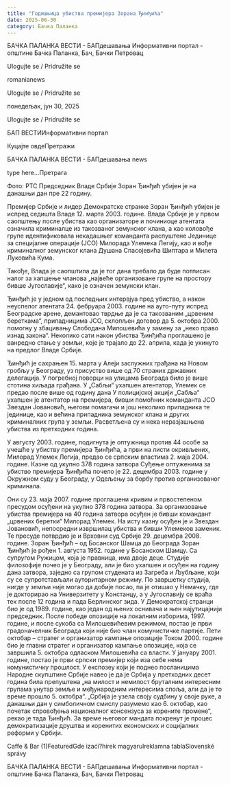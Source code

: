 ```yaml
---
title: "Годишњица убиства премијера Зорана Ђинђића"
date: 2025-06-30
category: Бачка Паланка
---
```


БАЧКА ПАЛАНКА ВЕСТИ - БАПдешавања Информативни портал - општине Бачка Паланка, Бач, Бачки Петровац

Ulogujte se / Pridružite se

romanianews

Ulogujte se / Pridružite se

понедељак, јун 30, 2025

Ulogujte se / Pridružite se

БАП ВЕСТИИнформативни портал

Куцајте овдеПретражи

БАЧКА ПАЛАНКА ВЕСТИ - БАПдешавања news

type here...Претрага

Фото: РТС
            Председник Владе Србије Зоран Ђинђић убијен је на данашњи дан пре 22 годину. 

Премијер Србије и лидер Демократске странке Зоран Ђинђић убијен је испред седишта Владе 12. марта 2003. године.
Влада Србије је у првом саопштењу после убиства као организаторе и починиоце атентата означила криминалце из такозваног земунског клана, а као коловође групе идентификовала некадашњег команданта распуштене Јединице за специјалне операције (ЈСО) Милорада Улемека Легију, као и вође криминалног земунског клана Душана Спасојевића Шиптара и Милета Луковића Кума.


Такође, Влада је саопштила да је тог дана требало да буде потписан налог за хапшење чланова „највеће организоване групе на простору бивше Југославије“, како је означен земунски клан.


Ђинђић је у једном од последњих интервјуа пред убиство, а након неуспелог атентата 24. фебруара 2003. године на ауто-путу испред Београдске арене, демантовао тврдње да је са такозваним „црвеним береткама“, припадницима ЈСО, склопљен договор да 5. октобра 2000. помогну у збацивању Слободана Милошевића у замену за „неко право изнад закона“.
Неколико сати након убиства Ђинђића проглашено је ванредно стање у земљи, које је трајало до 22. априла, када је укинуто на предлог Владе Србије.


Ђинђић је сахрањен 15. марта у Алеји заслужних грађана на Новом гробљу у Београду, уз присуство више од 70 страних државних делегација. У погребној поворци на улицама Београда било је више стотина хиљада грађана.
У „Сабљи“ ухапшен атентатор, Улемек се предао после више од годину дана
У полицијској акцији „Сабља“ ухапшен је атентатор на премијера, бивши помоћник команданта ЈСО Звездан Јовановић, његови помагачи и још неколико припадника те јединице, као и већина припадника земунског клана и других криминалних група у земљи.
Расветљена су и нека неразјашњена убиства из претходних година.












У августу 2003. године, подигнута је оптужница против 44 особе за учешће у убиству премијера Ђинђића, а први на листи окривљених, Милорад Улемек Легија, предао се српским властима 2. маја 2004. године.
Казне од укупно 378 година затвора
Суђење оптуженима за убиство премијера Ђинђића почело је 22. децембра 2003. године у Окружном суду у Београду, у Одељењу за борбу против организованог криминала.


Они су 23. маја 2007. године проглашени кривим и првостепеном пресудом осуђени на укупно 378 година затвора.
За организовање убиства премијера на 40 година затвора осуђен је бивши командант „црвених беретки“ Милорад Улемек.
На исту казну осуђен је и Звездан Јовановић, непосредни извршилац убиства и бивши Улемеков заменик. Те пресуде потврдио је и Врховни суд Србије 29. децембра 2008. године.
Зоран Ђинђић – од Босанског Шамца до Београда
Зоран Ђинђић је рођен 1. августа 1952. године у Босанском Шамцу. Са супругом Ружицом, која је правница, има двоје деце.
Студије филозофије почео је у Београду, али је био ухапшен и осуђен на годину дана затвора, заједно са групом студената из Загреба и Љубљане, који су се супротстављали ауторитарном режиму.
По завршетку студија, нигде у земљи није могао да добије посао, па је отишао у Немачку, где је докторирао на Универзитету у Констанцу, а у Југославију се враћа тек после 12 година и пада Берлинског зида.
У Демократској странци био је од 1989. године, као један од њених оснивача и њен најутицајнији председник.
После победе опозиције на локалним изборима, 1997. године, и после сукоба са Милошевићевим режимом, постао је први градоначелник Београда који није био члан комунистичке партије.
Пети октобар – стратег и организатор кампање опозиције
Током 2000. године био је главни стратег и организатор кампање опозиције, која се завршила 5. октобра одласком Милошевића са власти.
У јануару 2001. године, постао је први српски премијер који иза себе нема комунистичку прошлост.
У експозеу који је поднео посланицима Народне скупштине Србије навео је да је Србија у претходних десет година била препуштена „на милост и немилост бруталним интересним групама унутар земље и међународним интересима споља, али да је то време прошло 5. октобра“.
„Србија је узела своју судбину у своје руке, а данашњи дан у симболичном смислу разумемо као 6. октобар, као почетак спровођења националног консензуса за корените промене“, рекао је тада Ђинђић.
За време његовог мандата покренут је процес демократизације друштва и коренитих економских и социјалних реформи у Србији.

Caffe & Bar (1)FeaturedGde izaći?hírek magyarulreklamna tablaSlovenské správy

БАЧКА ПАЛАНКА ВЕСТИ - БАПдешавања Информативни портал - општине Бачка Паланка, Бач, Бачки Петровац
